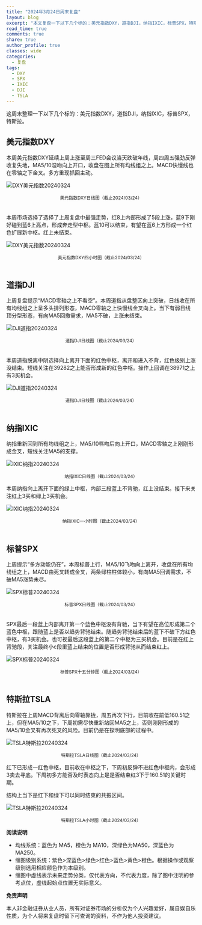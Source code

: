 ```yaml
---
title: "2024年3月24日周末复盘"
layout: blog
excerpt: "本文复盘一下以下几个标的：美元指数DXY，道指DJI，纳指IXIC，标普SPX，特斯拉。"
read_time: true
comments: true
share: true
author_profile: true
classes: wide
categories:
  - 复盘
tags:
  - DXY
  - SPX
  - IXIC
  - DJI
  - TSLA
---
```


这周末整理一下以下几个标的：美元指数DXY，道指DJI，纳指IXIC，标普SPX，特斯拉。

## 美元指数DXY

本周美元指数DXY延续上周上涨至周三FED会议当天跌破年线，周四周五强劲反弹收复失地，MA5/10湿吻向上开口，收盘在图上所有均线组之上。MACD快慢线也在零轴之下金叉。多方重现抓回主动。

![DXY美元指数20240324](https://file.olim.in/img/2024/2024-03-24-DXY-j.png)
<small><center>美元指数DXY日线图（截止2024/03/24）</center></small>　

本周市场选择了选择了上周复盘中最强走势，红8上内部形成了5段上涨，蓝9下刚好碰到蓝6上高点，形成奔走型中枢。蓝10可以结束，有望在蓝6上方形成一个红色扩展新中枢。红上未结束。

![DXY美元指数20240324](https://file.olim.in/img/2024/2024-03-24-DXY-c.png)
<small><center>美元指数DXY四小时图（截止2024/03/24）</center></small>　　

## 道指DJI

上周复盘提示“MACD零轴之上不看空”。本周道指从盘整区向上突破，日线收在所有均线组之上呈多头排列形态，MACD零轴之上快慢线金叉向上。当下有弱日线顶分型形态，有向MA5回撤需求，MA5不破，上涨未结束。

![DJI道指20240324](https://file.olim.in/img/2024/2024-03-24-DJI-j.png)
<small><center>道指DJI日线图（截止2024/03/24）</center></small>　

本周道指脱离中阴选择向上离开下面的红色中枢，离开和进入不背，红色级别上涨没结束。短线关注在39282之上能否形成新的红色中枢。操作上回调在38971之上有3买机会。

![DJI道指20240324](https://file.olim.in/img/2024/2024-03-24-DJI-c.png)
<small><center>道指DJI日线图（截止2024/03/24）</center></small>　

## 纳指IXIC

纳指重新回到所有均线组之上，MA5/10唇吻后向上开口，MACD零轴之上刚刚形成金叉，短线关注MA5的支撑。

![IXIC纳指20240324](https://file.olim.in/img/2024/2024-03-24-IXIC-j.png)
<small><center>纳指IXIC日线图（截止2024/03/24）</center></small>

本周纳指向上离开下面的绿上中枢，内部三段蓝上不背驰，红上没结束。接下来关注红上3买和绿上3买机会。

![IXIC纳指20240324](https://file.olim.in/img/2024/2024-03-24-IXIC-c.png)
<small><center>纳指IXIC一小时图（截止2024/03/24）</center></small>　

## 标普SPX

上周提示“多方动能仍在”，本周标普上行，MA5/10飞吻向上离开，收盘在所有均线组之上，MACD由死叉转成金叉，两条绿柱柱体较小，有向MA5回调需求，不破MA5涨势未尽。

![SPX标普20240324](https://file.olim.in/img/2024/2024-03-24-SPX-j.png)
<small><center>标普SPX日线图（截止2024/03/24）</center></small>　

SPX最后一段蓝上内部离开第一个蓝色中枢没有背驰，当下有望在高位形成第二个蓝色中枢，跟随蓝上是否以趋势背驰结束。随趋势背驰结束后的蓝下不破下方红色中枢，有3买机会。也可视最后这段蓝上的第二个中枢为三买机会。目前是在红上背驰段，关注最终小c段里蓝上结束的位置是否形成背驰从而结束红上。

![SPX标普20240324](https://file.olim.in/img/2024/2024-03-24-SPX-c.png)
<small><center>标普SPX十五分钟图（截止2024/03/24）</center></small>　

## 特斯拉TSLA

特斯拉在上周MACD背离后向零轴靠拢，周五再次下行，目前收在前低160.51之上，但在MA5/10之下，下周初需尽快重新站回MA5之上，否则刚刚形成的MA5/10金叉有再次死叉的风险。目前仍是在探明底部的过程中。

![TSLA特斯拉20240324](https://file.olim.in/img/2024/2024-03-24-TSLA-j.png)
<small><center>特斯拉TSLA日线图（截止2024/03/24）</center></small>

红下已形成一红色中枢，目前收在中枢之下，下周初反弹不进红色中枢内，会形成3卖去寻底。下周初多方能否及时表态向上是是否结束红3下于160.51的关键时期。

结构上当下是红下和绿下可以同时结束的共振区间。

![TSLA特斯拉20240324](https://file.olim.in/img/2024/2024-03-24-TSLA-c.png)
<small><center>特斯拉TSLA小时图（截止2024/03/24）</center></small>

**阅读说明**

* 均线系统：蓝色为 MA5，橙色为 MA10，深绿色为MA50，深蓝色为MA250。
* 缠图级别系统：紫色>深蓝色>绿色>红色>蓝色>黄色>橙色。根据操作或观察级别选用相应颜色作为本级别。
* 缠图中虚线表示未来走势分类，仅代表方向，不代表力度，除了图中注明的参考点位，虚线起始点位置无实际意义。

**免责声明** 

本人非金融证券从业人员，所有对证券市场的分析仅为个人兴趣爱好，属自娱自乐性质，为个人将来复盘时留下可查询的资料，不作为他人投资建议。

